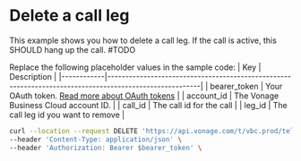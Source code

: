 # Delete a call leg

This example shows you how to delete a call leg. If the call is active, this SHOULD hang up the call. #TODO

Replace the following placeholder values in the sample code:
| Key        | Description                                                                                            |
|------------|--------------------------------------------------------------------------------------------------------|
| bearer_token | Your OAuth token. [Read more about OAuth tokens](https://developer.nexmo.com/vonage-business-cloud/vbc-apis/getting-started/authentication) |
| account_id | The Vonage Business Cloud account ID. |
| call_id | The call id for the call |
| leg_id | The call leg id you want to remove |  

``` bash
curl --location --request DELETE 'https://api.vonage.com/t/vbc.prod/telephony/v3/cc/accounts/$account_id/calls/$call_id/legs/$leg_id' \
--header 'Content-Type: application/json' \
--header 'Authorization: Bearer $bearer_token' \
```

